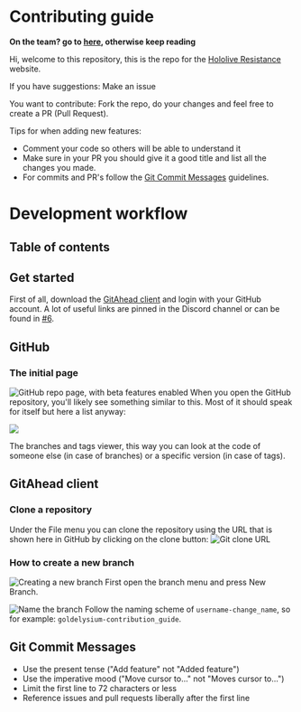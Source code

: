 # Contributing guide
**On the team? go to [here](#development-workflow), otherwise keep reading**

Hi, welcome to this repository, this is the repo for the [Hololive Resistance](https://discord.gg/hololive-resistance) website. 

If you have suggestions: Make an issue

You want to contribute: Fork the repo, do your changes and feel free to create a PR (Pull Request).

Tips for when adding new features:

- Comment your code so others will be able to understand it
- Make sure in your PR you should give it a good title and list all the changes you made.
- For commits and PR's follow the [Git Commit Messages](#git-commit-messages) guidelines.

# Development workflow

## Table of contents

## Get started

First of all, download the [GitAhead client](https://gitahead.github.io/gitahead.com/) and login with your GitHub account. A lot of useful links are pinned in the Discord channel or can be found in [#6](https://github.com/HL-Resistance/hlresistance-preview.github.io/issues/6).

## GitHub

### The initial page
![GitHub repo page, with beta features enabled](https://cdn.discordapp.com/attachments/723876866523529276/723878776655577208/unknown.png)
When you open the GitHub repository, you'll likely see something similar to this.
Most of it should speak for itself but here a list anyway:

![](https://cdn.discordapp.com/attachments/723876866523529276/723879530305159228/unknown.png)

The branches and tags viewer, this way you can look at the code of someone else (in case of branches) or a specific version (in case of tags).


## GitAhead client

### Clone a repository
Under the File menu you can clone the repository using the URL that is shown here in GitHub by clicking on the clone button:
![Git clone URL](https://cdn.discordapp.com/attachments/723876866523529276/723877829695242320/unknown.png)

### How to create a new branch
![Creating a new branch](https://cdn.discordapp.com/attachments/722434771422019584/723874342957613137/unknown.png)
First open the branch menu and press New Branch.


![Name the branch](https://cdn.discordapp.com/attachments/723876866523529276/723876877483114597/unknown.png)
Follow the naming scheme of `username-change_name`, so for example: `goldelysium-contribution_guide`.


## Git Commit Messages

* Use the present tense ("Add feature" not "Added feature")
* Use the imperative mood ("Move cursor to..." not "Moves cursor to...")
* Limit the first line to 72 characters or less
* Reference issues and pull requests liberally after the first line

